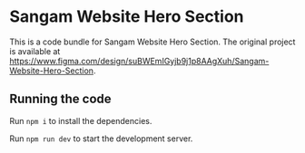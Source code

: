 
  # Sangam Website Hero Section

  This is a code bundle for Sangam Website Hero Section. The original project is available at https://www.figma.com/design/suBWEmIGyjb9j1p8AAgXuh/Sangam-Website-Hero-Section.

  ## Running the code

  Run `npm i` to install the dependencies.

  Run `npm run dev` to start the development server.
  
